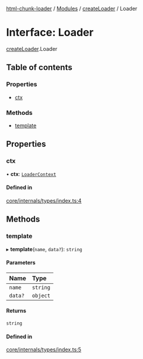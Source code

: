 [html-chunk-loader](../README.md) / [Modules](../modules.md) / [createLoader](../modules/createLoader.md) / Loader

# Interface: Loader

[createLoader](../modules/createLoader.md).Loader

## Table of contents

### Properties

- [ctx](createLoader.Loader.md#ctx)

### Methods

- [template](createLoader.Loader.md#template)

## Properties

### ctx

• **ctx**: [`LoaderContext`](../modules/createLoader.md#loadercontext)

#### Defined in

[core/internals/types/index.ts:4](https://github.com/abschill/html-chunk-loader/blob/860ba1b/lib/core/internals/types/index.ts#L4)

## Methods

### template

▸ **template**(`name`, `data?`): `string`

#### Parameters

| Name | Type |
| :------ | :------ |
| `name` | `string` |
| `data?` | `object` |

#### Returns

`string`

#### Defined in

[core/internals/types/index.ts:5](https://github.com/abschill/html-chunk-loader/blob/860ba1b/lib/core/internals/types/index.ts#L5)
